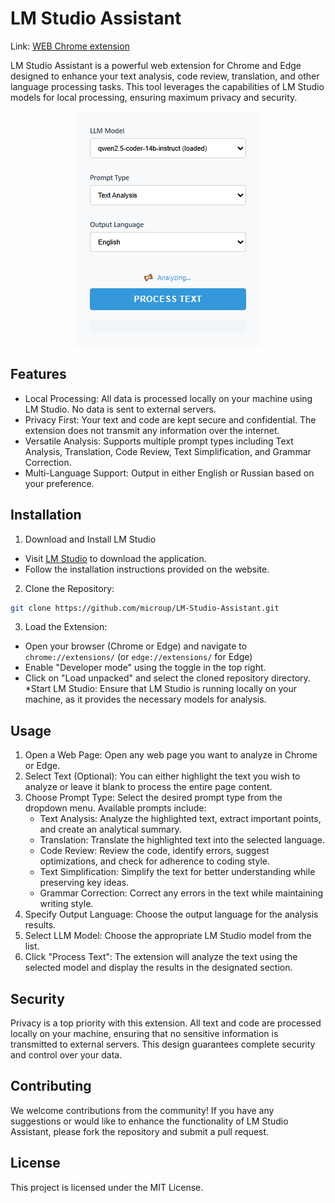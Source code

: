 # LM Studio Assistant

Link: [WEB Chrome extension](https://chromewebstore.google.com/detail/lm-studio-assistant/iefmcbandkegenedffmjefjjnccohnke)

LM Studio Assistant is a powerful web extension for Chrome and Edge designed to enhance your text analysis, code review, translation, and other language processing tasks. This tool leverages the capabilities of LM Studio models for local processing, ensuring maximum privacy and security.

<p align="center">
  <img src="main.png" alt="LM Studio Assistant">
</p>

## Features

* Local Processing: All data is processed locally on your machine using LM Studio. No data is sent to external servers.
* Privacy First: Your text and code are kept secure and confidential. The extension does not transmit any information over the internet.
* Versatile Analysis: Supports multiple prompt types including Text Analysis, Translation, Code Review, Text Simplification, and Grammar Correction.
* Multi-Language Support: Output in either English or Russian based on your preference.

## Installation

1. Download and Install LM Studio

* Visit [LM Studio](https://lmstudio.ai/) to download the application.
* Follow the installation instructions provided on the website.

2. Clone the Repository:

```bash
git clone https://github.com/microup/LM-Studio-Assistant.git
```

3. Load the Extension:
* Open your browser (Chrome or Edge) and navigate to `chrome://extensions/` (or `edge://extensions/` for Edge)
* Enable "Developer mode" using the toggle in the top right.
* Click on "Load unpacked" and select the cloned repository directory.
*Start LM Studio: Ensure that LM Studio is running locally on your machine, as it provides the necessary models for analysis.

## Usage

1. Open a Web Page: Open any web page you want to analyze in Chrome or Edge.
2. Select Text (Optional): You can either highlight the text you wish to analyze or leave it blank to process the entire page content.
3. Choose Prompt Type: Select the desired prompt type from the dropdown menu. Available prompts include:
    * Text Analysis: Analyze the highlighted text, extract important points, and create an analytical summary.
    * Translation: Translate the highlighted text into the selected language.
    * Code Review: Review the code, identify errors, suggest optimizations, and check for adherence to coding style.
    * Text Simplification: Simplify the text for better understanding while preserving key ideas.
    * Grammar Correction: Correct any errors in the text while maintaining writing style.
4. Specify Output Language: Choose the output language for the analysis results.
5. Select LLM Model: Choose the appropriate LM Studio model from the list.
6. Click "Process Text": The extension will analyze the text using the selected model and display the results in the designated section.

## Security

Privacy is a top priority with this extension. All text and code are processed locally on your machine, ensuring that no sensitive information is transmitted to external servers. This design guarantees complete security and control over your data.

## Contributing
We welcome contributions from the community! If you have any suggestions or would like to enhance the functionality of LM Studio Assistant, please fork the repository and submit a pull request.

## License

This project is licensed under the MIT License.
